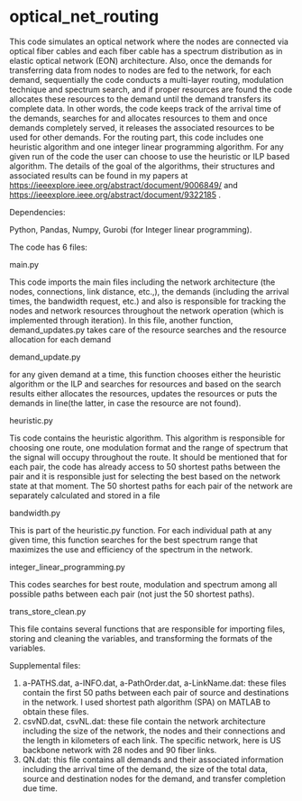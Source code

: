 # optical_net_routing
This code simulates an optical network where the nodes are connected via optical fiber cables and each fiber cable has a spectrum distribution as in elastic optical network (EON) architecture.  Also, once the demands for transferring data from nodes to nodes are fed to the network, for each demand, sequentially the code conducts a multi-layer routing, modulation technique and spectrum search, and if proper resources are found the code allocates these resources to the demand until the demand transfers its complete data.  In other words, the code keeps track of the arrival time of the demands, searches for and allocates resources to them and once demands completely served, it releases the associated resources to be used for other demands.  For the routing part, this code includes one heuristic algorithm and one integer linear programming algorithm. For any given run of the code the user can choose to use the heuristic or ILP based algorithm.  The details of the goal of the algorithms, their structures and associated results can be found in my papers at https://ieeexplore.ieee.org/abstract/document/9006849/ and https://ieeexplore.ieee.org/abstract/document/9322185 .


Dependencies:

Python, Pandas, Numpy, Gurobi (for Integer linear programming).

The code has 6 files: 

main.py 

This code imports the main files including the network architecture (the nodes, connections, link distance, etc.,), the demands (including the arrival times, the bandwidth request, etc.) and also is responsible for tracking the nodes and network resources throughout the network operation (which is implemented through iteration). In this file, another function, demand_updates.py takes care of the resource searches and the resource allocation for each demand

demand_update.py

for any given demand at a time, this function chooses either the heuristic algorithm or the ILP  and searches for resources and based on the search results either allocates the resources, updates the resources or puts the demands in line(the latter,  in case the resource are not found). 

heuristic.py

Tis code contains the heuristic algorithm. This algorithm is responsible for choosing one route, one modulation format and the range of spectrum that the signal will occupy throughout the route. It should be mentioned that for each pair, the code has already access to 50 shortest paths between the pair and it is responsible just for selecting the best based on the network state at that moment. The 50 shortest paths for each pair of the network are separately calculated and stored in a file

bandwidth.py

This is part of the heuristic.py function. For each individual path at any given time, this function searches for the best spectrum range that maximizes the use and efficiency of the spectrum in the network.

integer_linear_programming.py

This codes searches for best route, modulation and spectrum among all possible paths between each pair (not just the 50 shortest paths). 

trans_store_clean.py

This file contains several functions that are responsible for  importing files, storing and cleaning the variables, and transforming the formats of the variables. 

Supplemental files:

1.	a-PATHS.dat, a-INFO.dat, a-PathOrder.dat, a-LinkName.dat: these files contain the first 50 paths between each pair of source and destinations in the network. I used shortest path algorithm (SPA) on MATLAB  to obtain these files.
3.	csvND.dat, csvNL.dat: these file contain the network architecture including the size of the network, the nodes and their connections and the length in kilometers of each link. The specific network, here is US backbone network with 28 nodes and 90 fiber links.  
4.	QN.dat: this file contains all demands and their associated information including the arrival time of the demand, the size of the total data, source and destination nodes for the demand, and transfer completion due time.









